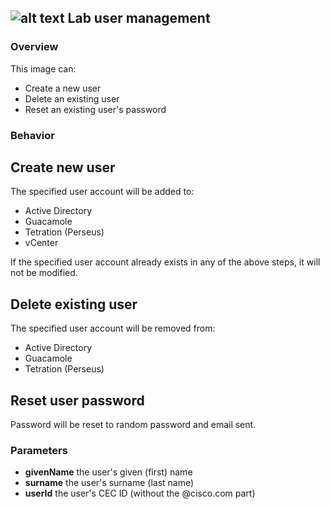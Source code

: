 ## ![alt text](https://raw.githubusercontent.com/techBeck03/Scratch/runner/ecoScripts/user-management/icon.png "Logo") Lab user management

### Overview
This image can:
- Create a new user
- Delete an existing user
- Reset an existing user's password

### Behavior

## Create new user

The specified user account will be added to:
- Active Directory
- Guacamole
- Tetration (Perseus)
- vCenter

If the specified user account already exists in any of the above steps, it will not be modified.

## Delete existing user

The specified user account will be removed from:
- Active Directory
- Guacamole
- Tetration (Perseus)

## Reset user password

Password will be reset to random password and email sent.

### Parameters

- **givenName** the user's given (first) name
- **surname** the user's surname (last name)
- **userId** the user's CEC ID (without the @cisco.com part)
